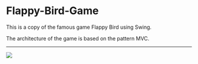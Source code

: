 # Flappy-Bird-Game
This is a copy of the famous game Flappy Bird using Swing. 

The architecture of the game is based on the pattern
MVC.
___
![](https://i.postimg.cc/BbR595QH/photo-2022-07-30-10-58-07.jpg) 